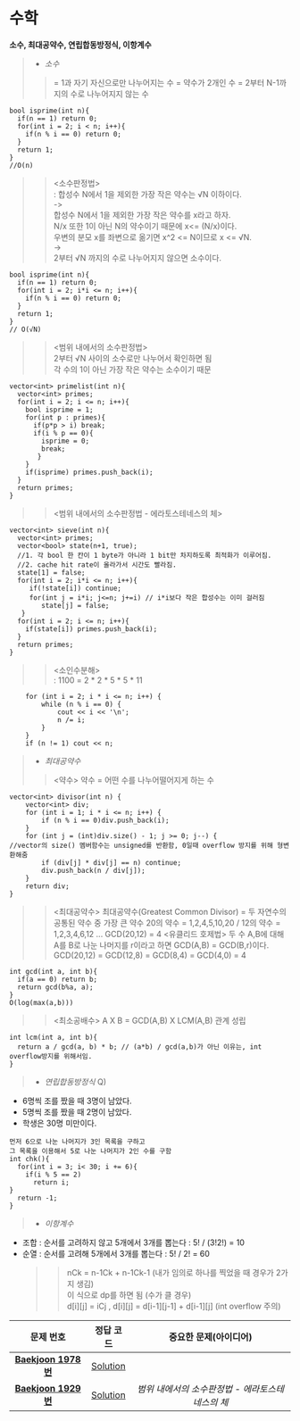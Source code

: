 # 수학   
__소수, 최대공약수, 연립합동방정식, 이항계수__   
>*  _소수_
>> = 1과 자기 자신으로만 나누어지는 수 = 약수가 2개인 수
>> = 2부터 N-1까지의 수로 나누어지지 않는 수
```
bool isprime(int n){
  if(n == 1) return 0;
  for(int i = 2; i < n; i++){
    if(n % i == 0) return 0;
  }
  return 1;
}
//O(n)
```
>> <소수판정법>   
>> : 합성수 N에서 1을 제외한 가장 작은 약수는 √N 이하이다.   
>> ->   
>> 합성수 N에서 1을 제외한 가장 작은 약수를 x라고 하자.   
>> N/x 또한 1이 아닌 N의 약수이기 때문에 x<= (N/x)이다.   
>> 우변의 분모 x를 좌변으로 옮기면 x^2 <= N이므로 x <= √N.   
>> ->   
>> 2부터 √N 까지의 수로 나누어지지 않으면 소수이다.   
```
bool isprime(int n){
  if(n == 1) return 0;
  for(int i = 2; i*i <= n; i++){
    if(n % i == 0) return 0;
  }
  return 1;
}
// O(√N)
```
>> <범위 내에서의 소수판정법>   
>> 2부터 √N 사이의 소수로만 나누어서 확인하면 됨   
>> 각 수의 1이 아닌 가장 작은 약수는 소수이기 때문
```
vector<int> primelist(int n){
  vector<int> primes;
  for(int i = 2; i <= n; i++){
    bool isprime = 1;
    for(int p : primes){
      if(p*p > i) break;
      if(i % p == 0){
        isprime = 0;
        break;
       }
    }
    if(isprime) primes.push_back(i);
  }
  return primes;
}
```
>> <범위 내에서의 소수판정법 - 에라토스테네스의 체>   
```
vector<int> sieve(int n){
  vector<int> primes;
  vector<bool> state(n+1, true);
  //1. 각 bool 한 칸이 1 byte가 아니라 1 bit만 차지하도록 최적화가 이루어짐.  
  //2. cache hit rate이 올라가서 시간도 빨라짐.
  state[1] = false;
  for(int i = 2; i*i <= n; i++){
     if(!state[i]) continue;
     for(int j = i*i; j<=n; j+=i) // i*i보다 작은 합성수는 이미 걸러짐
        state[j] = false;
   }
  for(int i = 2; i <= n; i++){
    if(state[i]) primes.push_back(i);
  }
  return primes;
}
```
>> <소인수분해>   
>> : 1100 = 2 * 2 * 5 * 5 * 11
```
	for (int i = 2; i * i <= n; i++) {
		while (n % i == 0) {
			cout << i << '\n';
			n /= i;
		}
	}
	if (n != 1) cout << n;
```
>*  _최대공약수_
>>  <약수>
>>  약수 = 어떤 수를 나누어떨어지게 하는 수
```
vector<int> divisor(int n) {
	vector<int> div;
	for (int i = 1; i * i <= n; i++) {
		if (n % i == 0)div.push_back(i);
	}
	for (int j = (int)div.size() - 1; j >= 0; j--) {
//vector의 size() 멤버함수는 unsigned를 반환함, 0일때 overflow 방지를 위해 형변환해줌
		if (div[j] * div[j] == n) continue;
		div.push_back(n / div[j]);
	}
	return div;
}
```
>> <최대공약수>
>> 최대공약수(Greatest Common Divisor) = 두 자연수의 공통된 약수 중 가장 큰 약수
>> 20의 약수 = 1,2,4,5,10,20 / 12의 약수 = 1,2,3,4,6,12 ... GCD(20,12) = 4
>> <유클리드 호제법>
>> 두 수 A,B에 대해 A를 B로 나눈 나머지를 r이라고 하면 GCD(A,B) = GCD(B,r)이다.
>> GCD(20,12) = GCD(12,8) = GCD(8,4) = GCD(4,0) = 4
```
int gcd(int a, int b){
  if(a == 0) return b;
  return gcd(b%a, a);
}
O(log(max(a,b)))
```
>> <최소공배수>
>> A X B = GCD(A,B) X LCM(A,B) 관계 성립
```
int lcm(int a, int b){
  return a / gcd(a, b) * b; // (a*b) / gcd(a,b)가 아닌 이유는, int overflow방지를 위해서임.
}
```
>*  _연립합동방정식_
Q)
- 6명씩 조를 짰을 때 3명이 남았다.
- 5명씩 조를 짰을 때 2명이 남았다.
- 학생은 30명 미만이다.
```
먼저 6으로 나눈 나머지가 3인 목록을 구하고
그 목록을 이용해서 5로 나눈 나머지가 2인 수를 구함
int chk(){
  for(int i = 3; i< 30; i += 6){
    if(i % 5 == 2)
      return i;
}
  return -1;
}
```
>*  _이항계수_   
- 조합 : 순서를 고려하지 않고 5개에서 3개를 뽑는다 : 5! / (3!2!) = 10   
- 순열 : 순서를 고려해 5개에서 3개를 뽑는다 : 5! / 2! = 60   
  >> nCk = n-1Ck + n-1Ck-1 (내가 임의로 하나를 찍었을 때 경우가 2가지 생김)   
  >> 이 식으로 dp를 하면 됨 (수가 클 경우)   
  >> d[i][j] = iCj , d[i][j] = d[i-1][j-1] + d[i-1][j] (int overflow 주의)   

| 문제 번호 | 정답 코드 |  중요한 문제(아이디어) | 
| :--: | :--: |:--: |
| __[Baekjoon 1978번](https://www.acmicpc.net/problem/1978)__   | [Solution](https://github.com/jhmin-kk99/Algorithm-Study/blob/main/Math/1978.cpp)    | |
| __[Baekjoon 1929번](https://www.acmicpc.net/problem/1929)__   | [Solution](https://github.com/jhmin-kk99/Algorithm-Study/blob/main/Math/1929.cpp)    |_범위 내에서의 소수판정법 - 에라토스테네스의 체_|
 
